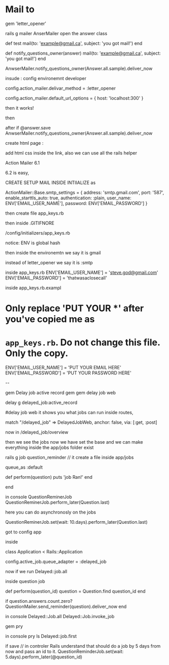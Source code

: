 # Mail to



gem 'letter_opener'

rails g mailer AnserMailer 
open the answer class  



def test 
  mail(to: 'example@gmail.ca', subject: 'you got mail!')
end


def notify_questions_owner(answer)
 mail(to: 'example@gmail.ca', subject: 'you got mail!')
end



AnwserMailer.notify_questions_owner(Answer.all.sample).deliver_now



insude : config environemnt developer 


config.action_mailer.delivar_method = :letter_opener

config.action_mailer.default_url_options = {
	host: 'localhost:300'
}

then it works!

then 

after if  @answer.save
AnwserMailer.notify_questions_owner(Answer.all.sample).deliver_now



create html page :

add html css inside the link, also we can use all the rails helper 

Action Mailer 
6.1 

6.2 is easy, 




CREATE SETUP MAIL INSIDE INTIIALIZE 
as 

ActionMailer::Base.smtp_settings = {
  address: 'smtp.gmail.com',
  port: '587',
  enable_starttls_auto: true,
  authentication: :plain,
  user_name: ENV['EMAIL_USER_NAME'],
  password: ENV['EMAIL_PASSWORD']
}


then create file app_keys.rb

then inside .GITIFNORE

/config/initializers/app_keys.rb 


notice: ENV is global hash 

then inside the environemtn we say it is gmail 

instead of letter_opener we say it is :smtp


inside app_keys.rb 
ENV['EMAIL_USER_NAME'] = 'steve.god@gmail.com'
ENV['EMAIL_PASSWORD'] = 'thatwasaclosecall'


inside app_keys.rb.exampl
# Only replace 'PUT YOUR *' after you've copied me as
# `app_keys.rb`. Do not change this file. Only the copy.
ENV['EMAIL_USER_NAME'] = 'PUT YOUR EMAIL HERE'
ENV['EMAIL_PASSWORD'] = 'PUT YOUR PASSWORD HERE'


--  

gem Delay job active record gem 
gem delay job web 

delay g delayed_job:active_record 

#delay job web it shows you what jobs can run 
inside routes, 

 match "/delayed_job" => DelayedJobWeb, anchor: false, via: [:get, :post]

now in /delayed_job/overview

then we see the jobs 
now we have set the base and we can make everything 
inside the app/jobs folder exist

rails g job question_reminder 
//  it create a file inside app/jobs 


queue_as :default

def perform(question)
  puts 'job Ran!'
end 

end


in console
QuestionReminerJob
QuestionReminerJob.perform_later(Question.last)

here you can do asynchronosly on the jobs 

QuestionReminerJob.set(wait: 10.days).perform_later(Question.last)

got to config app

inside 

class Application < Rails::Application

config.active_job.queue_adapter = :delayed_job

now if we run 
Delayed::job.all


inside question job

def perform(question_id)
  question = Question.find question_id 
end

if question.answers.count.zero?
  QuestionMailer.send_reminder(question).deliver_now 
end

in console
Delayed::Job.all
Delayed::Job.invoke_job


gem pry

in console pry
ls Delayed::job.first


if save
// in controler Rails understand that should do a job by 5 days from now and pass an id to it. 
QuestionReminderJob.set(wait: 5.days).perform_later(@question_id)














